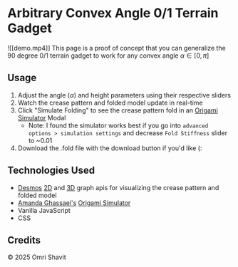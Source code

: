 # Arbitrary Convex Angle 0/1 Terrain Gadget
![[demo.mp4]]
This page is a proof of concept that you can generalize the 90 degree 0/1 terrain gadget to work for any convex angle $\alpha\in [0,\pi]$

## Usage
1. Adjust the angle ($\alpha$) and height parameters using their respective sliders
2. Watch the crease pattern and folded model update in real-time
3. Click "Simulate Folding" to see the crease pattern fold in an [Origami Simulator](https://origamisimulator.org/) Modal
	- Note: I found the simulator works best if you go into `advanced options > simulation settings` and decrease `Fold Stiffness` slider to ~0.01
4. Download the .fold file with the download button if you'd like (:
## Technologies Used
- [Desmos](https://www.desmos.com/) [2D](https://www.desmos.com/api/v1.11/docs/index.html) and [3D](https://www.desmos.com/api/v1.12/docs/3d.html) graph apis for visualizing the crease pattern and folded model
- [Amanda Ghassaei's](http://amandaghassaei.com/) [Origami Simulator](https://origamisimulator.org/)
- Vanilla JavaScript
- CSS
## Credits
© 2025 Omri Shavit